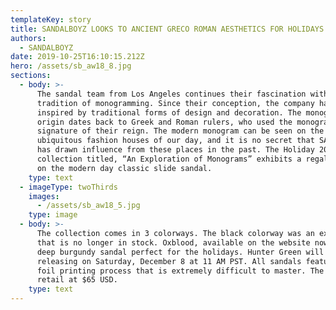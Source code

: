 ```yaml
---
templateKey: story
title: SANDALBOYZ LOOKS TO ANCIENT GRECO ROMAN AESTHETICS FOR HOLIDAYS
authors:
  - SANDALBOYZ
date: 2019-10-25T16:10:15.212Z
hero: /assets/sb_aw18_8.jpg
sections:
  - body: >-
      The sandal team from Los Angeles continues their fascination with the
      tradition of monogramming. Since their conception, the company has been
      inspired by traditional forms of design and decoration. The monogram’s
      origin dates back to Greek and Roman rulers, who used the monogram as a
      signature of their reign. The modern monogram can be seen on the
      ubiquitous fashion houses of our day, and it is no secret that SANDALBOYZ
      has drawn influence from these places in the past. The Holiday 2018
      collection titled, “An Exploration of Monograms” exhibits a regal approach
      on the modern day classic slide sandal.
    type: text
  - imageType: twoThirds
    images:
      - /assets/sb_aw18_5.jpg
    type: image
  - body: >-
      The collection comes in 3 colorways. The black colorway was an exclusive
      that is no longer in stock. Oxblood, available on the website now, is a
      deep burgundy sandal perfect for the holidays. Hunter Green will be
      releasing on Saturday, December 8 at 11 AM PST. All sandals feature a gold
      foil printing process that is extremely difficult to master. The sandals
      retail at $65 USD.
    type: text
---
```


